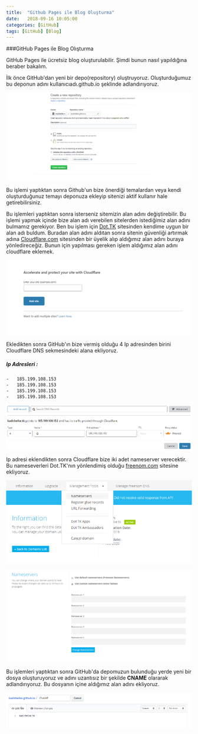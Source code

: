 ```yaml
---
title:  "Github Pages ile Blog Oluşturma"
date:   2018-09-16 10:05:00
categories: [GitHub]
tags: [GitHub] [Blog]
---
```


###GitHub Pages ile Blog Olışturma

GitHub Pages ile ücretsiz blog oluşturulabilir. Şimdi bunun nasıl yapıldığına beraber bakalım. 

İlk önce GitHub'dan yeni bir depo(repository) oluştruyoruz. Oluşturduğumuz bu deponun adını kullanıcıadı.github.io şeklinde adlandırıyoruz. 

![](/images/blog-olusturma-1.png)

Bu işlemi yaptıktan sonra Github'un bize önerdiği temalardan veya kendi oluşturduğunuz temayı deponuza ekleyip sitenizi aktif kullanır hale getirebilirsiniz.
 
Bu işlemleri yaptıktan sonra isterseniz sitemizin alan adını değiştirebilir. Bu işlemi yapmak içinde bize alan adı verebilen sitelerden istediğimiz alan adını bulmamız gerekiyor. Ben bu işlem için [Dot.TK][Dot.TK] sitesinden kendime uygun bir alan adı buldum. Buradan alan adını aldıtan sonra  sitenin güvenliği artırmak adına [Cloudflare.com][cloudflare.com] sitesinden bir üyelik alıp aldığımız alan adını buraya yönledireceğiz. Bunun için yapılması gereken işlem aldığımız alan adını cloudflare eklemek. 

![](/images/blog-olusturma-2.png)

Ekledikten sonra  GitHub'ın bize vermiş olduğu 4 Ip adresinden birini Cloudflare DNS sekmesindeki alana ekliyoruz. 

##### Ip Adresleri :
	-	185.199.108.153
	-	185.199.108.153 
	-	185.199.108.153
	-	185.199.108.153

![](/images/blog-olusturma-3.png)

Ip adresi eklendikten sonra Cloudflare bize iki adet nameserver verecektir. Bu nameseverleri Dot.TK'nın  yönlendimiş olduğu [freenom.com][freenom.com] sitesine ekliyoruz. 

![](/images/blog-olusturma-4.png)

![](/images/blog-olusturma-5.png)

Bu işlemleri yaptıktan sonra GitHub'da depomuzun bulunduğu yerde yeni bir dosya oluşturuyoruz ve adını uzantısız bir şekilde **CNAME** olararak adlandırıyoruz. Bu dosyanın içine aldığımız alan adını ekliyoruz.

![](/images/blog-olusturma-6.png)



[Dot.TK]:	www.dot.tk
[cloudflare.com]: www.cloudflare.com
[freenom.com]:	my.freenom.com